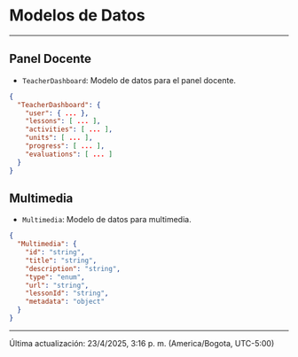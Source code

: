 # Modelos de Datos

---

## Panel Docente

*   `TeacherDashboard`: Modelo de datos para el panel docente.

```json
{
  "TeacherDashboard": {
    "user": { ... },
    "lessons": [ ... ],
    "activities": [ ... ],
    "units": [ ... ],
    "progress": [ ... ],
    "evaluations": [ ... ]
  }
}
```

## Multimedia

*   `Multimedia`: Modelo de datos para multimedia.

```json
{
  "Multimedia": {
    "id": "string",
    "title": "string",
    "description": "string",
    "type": "enum",
    "url": "string",
    "lessonId": "string",
    "metadata": "object"
  }
}
```

---

Última actualización: 23/4/2025, 3:16 p. m. (America/Bogota, UTC-5:00)
